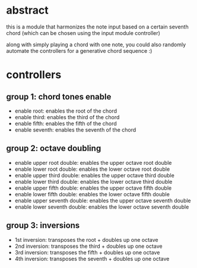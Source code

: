 # abstract

this is a module that harmonizes the note input based on a certain seventh chord (which can be chosen using the input module controller)

along with simply playing a chord with one note, you could also randomly automate the controllers for a generative chord sequence :)

# controllers

## group 1: chord tones enable

- enable root: enables the root of the chord
- enable third: enables the third of the chord
- enable fifth: enables the fifth of the chord
- enable seventh: enables the seventh of the chord

## group 2: octave doubling

- enable upper root double: enables the upper octave root double
- enable lower root double: enables the lower octave root double
- enable upper third double: enables the upper octave third double
- enable lower third double: enables the lower octave third double
- enable upper fifth double: enables the upper octave fifth double
- enable lower fifth double: enables the lower octave fifth double
- enable upper seventh double: enables the upper octave seventh double
- enable lower seventh double: enables the lower octave seventh double

## group 3: inversions

- 1st inversion: transposes the root + doubles up one octave
- 2nd inversion: transposes the third + doubles up one octave
- 3rd inversion: transposes the fifth + doubles up one octave
- 4th inversion: transposes the seventh + doubles up one octave
